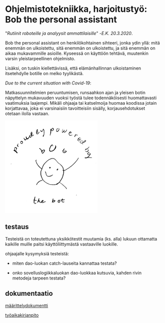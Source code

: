 # Ohjelmistotekniikka, harjoitustyö: Bob the personal assistant

"*Rutiinit roboteille ja analyysit ammattilaisille*" -*E.K. 20.3.2020*.

Bob the personal assistant on henkilökohtainen sihteeri, jonka ydin yllä: mitä enemmän on ulkoistettu, sitä enemmän on ulkoistettu, ja sitä enemmän on aikaa mukavammille asioille. Kyseessä on käyttöön tehtävä, muutenkin varsin yleistarpeellinen ohjelmisto.

Lisäksi, on tuskin kiellettävissä, että elämänhallinnan ulkoistaminen itsetehdylle botille on melko tyylikästä.

*Due to the current situation with Covid-19*:

Matkasuunnitelmien peruuntumisen, runsaahkon ajan ja yleisen botin näpyttelyn mukavuuden vuoksi työstä tulee todennäköisesti huomattavasti vaatimuksia laajempi. Mikäli ohjaaja tai katselmoija huomaa koodissa jotain korjattavaa, joka ei varsinaisiin tavoitteisiin sisälly, korjausehdotukset otetaan ilolla vastaan.

<img src="https://github.com/korolainenriikka/BobThePersonalAssistant-ohte2020/blob/master/src/main/resources/images/primarySceneBottom.jpg" width="300" height="300"/>

## testaus

Testeistä on toteutettuna yksikkötestit muutamia (ks. alla) lukuun ottamatta kaikille muille paitsi käyttöliittymästä vastaaville luokille.

ohjaajalle kysymyksiä testeistä:

* miten dao-luokan catch-lauseita kannattaa testata?

* onko sovelluslogiikkaluokan dao-luokkaa kutsuvia, kahden rivin metodeja tarpeen testata?

## dokumentaatio

[määrittelydokumentti](https://github.com/korolainenriikka/BobThePersonalAssistant-ohte2020/blob/master/dokumentaatio/vaatimusmaarittely.md)

[työaikakirjanpito](https://github.com/korolainenriikka/BobThePersonalAssistant-ohte2020/blob/master/dokumentaatio/työaikakirjanpito.md)


